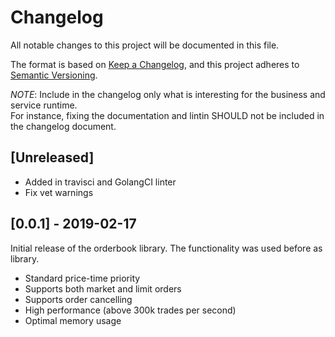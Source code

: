 # Changelog
All notable changes to this project will be documented in this file.

The format is based on [Keep a Changelog](https://keepachangelog.com/en/1.0.0/),
and this project adheres to [Semantic Versioning](https://semver.org/spec/v2.0.0.html).

*NOTE*: Include in the changelog only what is interesting for the business and
service runtime.  
For instance, fixing the documentation and lintin SHOULD not be
included in the changelog document.

## [Unreleased] 

- Added in travisci and GolangCI linter
- Fix vet warnings

## [0.0.1] - 2019-02-17

Initial release of the orderbook library.
The functionality was used before as library.

- Standard price-time priority
- Supports both market and limit orders
- Supports order cancelling
- High performance (above 300k trades per second)
- Optimal memory usage
